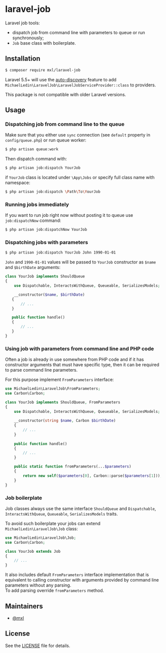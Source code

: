 # laravel-job
Laravel job tools:
- dispatch job from command line with parameters to queue or run synchronously;
- `Job` base class with boilerplate.

## Installation
```bash
$ composer require mxl/laravel-job
```

Laravel 5.5+ will use the [auto-discovery](https://medium.com/@taylorotwell/package-auto-discovery-in-laravel-5-5-ea9e3ab20518) feature to add `MichaelLedin\LaravelJob\LaravelJobServiceProvider::class` to providers.

This package is not compatible with older Laravel versions.

## Usage

### Dispatching job from command line to the queue

Make sure that you either use `sync` connection (see `default` property in `config/queue.php`) or run queue worker:

```bash
$ php artisan queue:work
```

Then dispatch command with:

```bash
$ php artisan job:dispatch YourJob
```

if `YourJob` class is located under `\App\Jobs` or specify full class name with namespace:

```bash
$ php artisan job:dispatch \Path\To\YourJob
```

### Running jobs immediately

If you want to run job right now without posting it to queue use `job:dispatchNow` command:

```bash
$ php artisan job:dispatchNow YourJob
``` 

### Dispatching jobs with parameters

```bash
$ php artisan job:dispatch YourJob John 1990-01-01
```

`John` and `1990-01-01` values will be passed to `YourJob` constructor as `$name` and `$birthDate` arguments:

```php
class YourJob implements ShouldQueue
{
    use Dispatchable, InteractsWithQueue, Queueable, SerializesModels;

    __constructor($name, $birthDate)
   {
       // ...
   }

   public function handle()
   {
       // ...
   }
}
```

### Using job with parameters from command line and PHP code

Often a job is already in use somewhere from PHP code and if it has constructor arguments that must have specific type, then it can be required to parse command line parameters.

For this purpose implement `FromParameters` interface:

```php
use MichaelLedin\LaravelJob\FromParameters;
use Carbon\Carbon;

class YourJob implements ShouldQueue, FromParameters
{
    use Dispatchable, InteractsWithQueue, Queueable, SerializesModels;
 
    __constructor(string $name, Carbon $birthDate)
    {
        // ...
    }
 
    public function handle()
    {
        // ...
    }

    public static function fromParameters(...$parameters)
    {
        return new self($parameters[0], Carbon::parse($parameters[1]));
    } 
}
```

### Job boilerplate

Job classes always use the same interface `ShouldQueue` and `Dispatchable`, `InteractsWithQueue`, `Queueable`, `SerializesModels` traits.

To avoid such boilerplate your jobs can extend `MichaelLedin\LaravelJob\Job` class:

```php
use MichaelLedin\LaravelJob\Job;
use Carbon\Carbon;

class YourJob extends Job
{
    // ...
}
```

It also includes default `FromParameters` interface implementation that is equivalent to calling constructor with arguments provided by command line parameters without any parsing.  
To add parsing override `fromParameters` method.

## Maintainers

- [@mxl](https://github.com/mxl)

## License

See the [LICENSE](https://github.com/mxl/laravel-job/blob/master/LICENSE) file for details.


